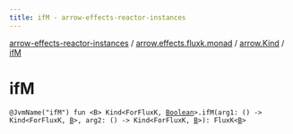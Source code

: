 ```yaml
---
title: ifM - arrow-effects-reactor-instances
---
```


[arrow-effects-reactor-instances](../../index.html) / [arrow.effects.fluxk.monad](../index.html) / [arrow.Kind](index.html) / [ifM](./if-m.html)

# ifM

`@JvmName("ifM") fun <B> Kind<ForFluxK, `[`Boolean`](https://kotlinlang.org/api/latest/jvm/stdlib/kotlin/-boolean/index.html)`>.ifM(arg1: () -> Kind<ForFluxK, `[`B`](if-m.html#B)`>, arg2: () -> Kind<ForFluxK, `[`B`](if-m.html#B)`>): FluxK<`[`B`](if-m.html#B)`>`
